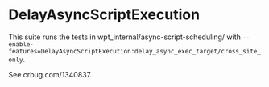 # DelayAsyncScriptExecution
This suite runs the tests in wpt_internal/async-script-scheduling/ with
`--enable-features=DelayAsyncScriptExecution:delay_async_exec_target/cross_site_only`.

See crbug.com/1340837.
